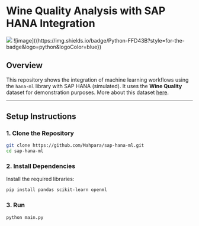 # Wine Quality Analysis with SAP HANA Integration
<img src="{https://img.shields.io/badge/Python-FFD43B?style=for-the-badge&logo=python&logoColor=blue}" />
![image]({https://img.shields.io/badge/Python-FFD43B?style=for-the-badge&logo=python&logoColor=blue})

## Overview
This repository shows the integration of machine learning workflows using the `hana-ml` library with SAP HANA (simulated). It uses the **Wine Quality** dataset for demonstration purposes. More about this dataset [here](https://www.kaggle.com/datasets/yasserh/wine-quality-dataset).

---

## Setup Instructions

### 1. Clone the Repository

```bash
git clone https://github.com/Mahpara/sap-hana-ml.git
cd sap-hana-ml
```

### 2. Install Dependencies
Install the required libraries:
```bash
pip install pandas scikit-learn openml
```

### 3. Run
```bash
python main.py
```

